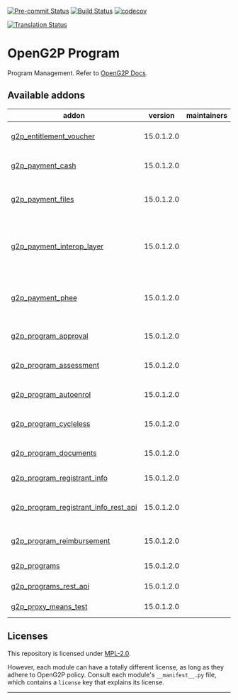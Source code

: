 
<!-- /!\ Non OCA Context : Set here the badge of your runbot / runboat instance. -->
[![Pre-commit Status](https://github.com/openg2p/openg2p-program/actions/workflows/pre-commit.yml/badge.svg?branch=15.0-1.1.0)](https://github.com/openg2p/openg2p-program/actions/workflows/pre-commit.yml?query=branch%3A15.0-1.1.0)
[![Build Status](https://github.com/openg2p/openg2p-program/actions/workflows/test.yml/badge.svg?branch=15.0-1.1.0)](https://github.com/openg2p/openg2p-program/actions/workflows/test.yml?query=branch%3A15.0-1.1.0)
[![codecov](https://codecov.io/gh/openg2p/openg2p-program/branch/15.0-1.1.0/graph/badge.svg)](https://codecov.io/gh/openg2p/openg2p-program)
<!-- /!\ Non OCA Context : Set here the badge of your translation instance. -->
[![Translation Status](https://translate.openspp.org/widgets/openg2p/-/svg-badge.svg)](https://translate.openspp.org/engage/openg2p/?utm_source=widget)

<!-- /!\ do not modify above this line -->

# OpenG2P Program

Program Management. Refer to [OpenG2P Docs](https://docs.openg2p.org/v/1.1).

<!-- /!\ do not modify below this line -->

<!-- prettier-ignore-start -->

[//]: # (addons)

Available addons
----------------
addon | version | maintainers | summary
--- | --- | --- | ---
[g2p_entitlement_voucher](g2p_entitlement_voucher/) | 15.0.1.2.0 |  | OpenG2P Entitlement: Voucher
[g2p_payment_cash](g2p_payment_cash/) | 15.0.1.2.0 |  | OpenG2P Program Payment: Cash
[g2p_payment_files](g2p_payment_files/) | 15.0.1.2.0 |  | OpenG2P Program Payments: In Files
[g2p_payment_interop_layer](g2p_payment_interop_layer/) | 15.0.1.2.0 |  | OpenG2P Program Payment (Payment Interoperability Layer)
[g2p_payment_phee](g2p_payment_phee/) | 15.0.1.2.0 |  | OpenG2P Program Payment (Payment Hub EE)
[g2p_program_approval](g2p_program_approval/) | 15.0.1.2.0 |  | OpenG2P Program: Approval
[g2p_program_assessment](g2p_program_assessment/) | 15.0.1.2.0 |  | OpenG2P Program: Assessment
[g2p_program_autoenrol](g2p_program_autoenrol/) | 15.0.1.2.0 |  | OpenG2P Programs: Autoenrol
[g2p_program_cycleless](g2p_program_cycleless/) | 15.0.1.2.0 |  | OpenG2P Programs: Cycleless
[g2p_program_documents](g2p_program_documents/) | 15.0.1.2.0 |  | OpenG2P Program: Documents
[g2p_program_registrant_info](g2p_program_registrant_info/) | 15.0.1.2.0 |  | G2P Program: Registrant Info
[g2p_program_registrant_info_rest_api](g2p_program_registrant_info_rest_api/) | 15.0.1.2.0 |  | G2P Program : Program Registrant Info Rest API
[g2p_program_reimbursement](g2p_program_reimbursement/) | 15.0.1.2.0 |  | OpenG2P Programs: Reimbursement
[g2p_programs](g2p_programs/) | 15.0.1.2.0 |  | OpenG2P Programs
[g2p_programs_rest_api](g2p_programs_rest_api/) | 15.0.1.2.0 |  | G2P Programs: REST API
[g2p_proxy_means_test](g2p_proxy_means_test/) | 15.0.1.2.0 |  | G2P: Proxy Means Test

[//]: # (end addons)

<!-- prettier-ignore-end -->

## Licenses

This repository is licensed under [MPL-2.0](LICENSE).

However, each module can have a totally different license, as long as they adhere to OpenG2P
policy. Consult each module's `__manifest__.py` file, which contains a `license` key
that explains its license.

----
<!-- /!\ Non OCA Context : Set here the full description of your organization. -->
